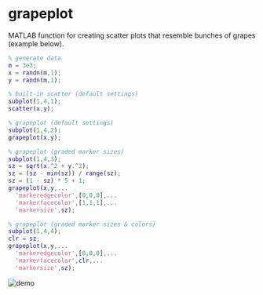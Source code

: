 # grapeplot
 MATLAB function for creating scatter plots that resemble bunches of grapes (example below).
 ```matlab
% generate data
m = 3e3;
x = randn(m,1);
y = randn(m,1);

% built-in scatter (default settings)
subplot(1,4,1);
scatter(x,y);

% grapeplot (default settings)
subplot(1,4,2);
grapeplot(x,y);

% grapeplot (graded marker sizes)
subplot(1,4,3);
sz = sqrt(x.^2 + y.^2);
sz = (sz - min(sz)) / range(sz);
sz = (1 - sz) * 5 + 1;
grapeplot(x,y,...
   'markeredgecolor',[0,0,0],...
   'markerfacecolor',[1,1,1],...
   'markersize',sz);

% grapeplot (graded marker sizes & colors)
subplot(1,4,4);
clr = sz;
grapeplot(x,y,...
   'markeredgecolor',[0,0,0],...
   'markerfacecolor',clr,...
   'markersize',sz);
```
![demo](https://user-images.githubusercontent.com/20165837/230930150-a9dc102d-6c8e-4c77-9720-bdfca6c33360.png)
